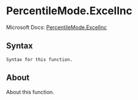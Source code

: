 ---
---

# PercentileMode.ExcelInc

Microsoft Docs: [PercentileMode.ExcelInc](https://docs.microsoft.com/en-us/powerquery-m/percentilemode-excelinc)

## Syntax

```
Syntax for this function.
```

## About

About this function.

